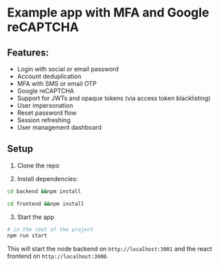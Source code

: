 # Example app with MFA and Google reCAPTCHA

## Features:
- Login with social or email password
- Account deduplication
- MFA with SMS or email OTP
- Google reCAPTCHA
- Support for JWTs and opaque tokens (via access token blacklisting)
- User impersonation
- Reset password flow
- Session refreshing
- User management dashboard


## Setup
1. Clone the repo

2. Install dependencies: 

```bash
cd backend &&npm install
```

```bash
cd frontend &&npm install
```

3. Start the app

```bash
# in the root of the project
npm run start
```

This will start the node backend on `http://localhost:3001` and the react frontend on `http://localhost:3000`.
